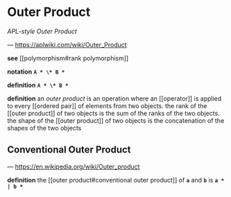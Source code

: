 # Outer Product

_APL-style Outer Product_

&mdash; <https://aplwiki.com/wiki/Outer_Product>

**see** [[polymorphism#rank polymorphism]]

**notation** **`A * \* B *`**

**definition** **`A * \* B *`**

**definition** an _outer product_ is an operation where an [[operator]] is applied to every [[ordered pair]] of elements from two objects. the rank of the [[outer product]] of two objects is the sum of the ranks of the two objects. the shape of the [[outer product]] of two objects is the concatenation of the shapes of the two objects

## Conventional Outer Product

&mdash; <https://en.wikipedia.org/wiki/Outer_product>

**definition** the [[outer product#conventional outer product]] of **`a`** and **`b`** is **`a * | b *`**
